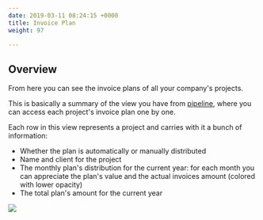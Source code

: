 ```yaml
---
date: 2019-03-11 08:24:15 +0000
title: Invoice Plan
weight: 97

---
```

## Overview

From here you can see the invoice plans of all your company's projects.

This is basically a summary of the view you have from [pipeline](/pipeline/index#invoice-plan), where you can access each project's invoice plan one by one.

Each row in this view represents a project and carries with it a bunch of information:

* Whether the plan is automatically or manually distributed
* Name and client for the project
* The monthly plan's distribution for the current year: for each month you can appreciate the plan's value and the actual invoices amount (colored with lower opacity)
* The total plan's amount for the current year

![](/uploads/2019/03/11/economics-invoice-plan.png)
